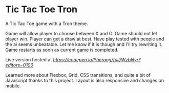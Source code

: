 # Tic Tac Toe Tron  
A Tic Tac Toe game with a Tron theme.

Game will allow player to choose between X and O.
Game should not let player win. Player can get a draw at best. Have play tested with people and the ai seems unbeatable. Let me know if it is though and I'll try rewriting it.
Game restarts as soon as current game is completed.



Live version hosted at *https://codepen.io/Pherang/full/WzbNyr?editors=0100*

Learned more about Flexbox, Grid, CSS transitions, and quite a bit of Javascript thanks to this project.
Layout is also responsive and changes on mobile.

